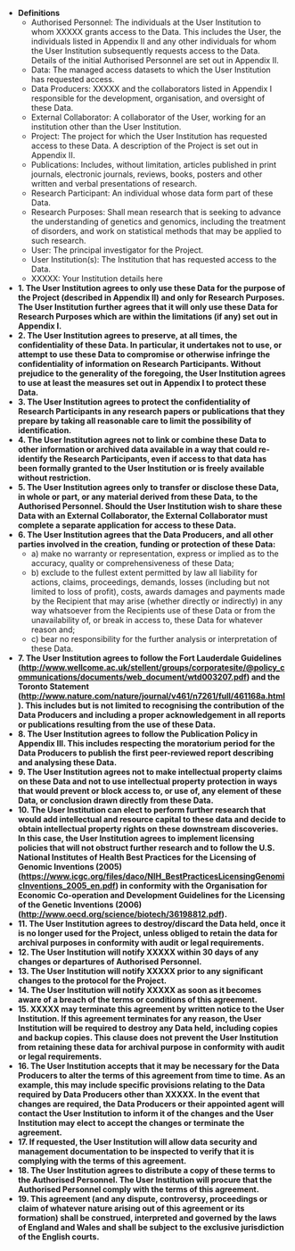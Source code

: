 *   **Definitions**
    *   Authorised Personnel: The individuals at the User Institution to whom XXXXX grants access to the Data. This includes the User, the individuals listed in Appendix II and any other individuals for whom the User Institution subsequently requests access to the Data. Details of the initial Authorised Personnel are set out in Appendix II.
    *   Data: The managed access datasets to which the User Institution has requested access.
    *   Data Producers: XXXXX and the collaborators listed in Appendix I responsible for the development, organisation, and oversight of these Data.
    *   External Collaborator: A collaborator of the User, working for an institution other than the User Institution.
    *   Project: The project for which the User Institution has requested access to these Data. A description of the Project is set out in Appendix II.
    *   Publications: Includes, without limitation, articles published in print journals, electronic journals, reviews, books, posters and other written and verbal presentations of research.
    *   Research Participant: An individual whose data form part of these Data.
    *   Research Purposes: Shall mean research that is seeking to advance the understanding of genetics and genomics, including the treatment of disorders, and work on statistical methods that may be applied to such research.
    *   User: The principal investigator for the Project.
    *   User Institution(s): The Institution that has requested access to the Data.
    *   XXXXX: Your Institution details here
*   **1. The User Institution agrees to only use these Data for the purpose of the Project (described in Appendix II) and only for Research Purposes. The User Institution further agrees that it will only use these Data for Research Purposes which are within the limitations (if any) set out in Appendix I.**
*   **2. The User Institution agrees to preserve, at all times, the confidentiality of these Data. In particular, it undertakes not to use, or attempt to use these Data to compromise or otherwise infringe the confidentiality of information on Research Participants. Without prejudice to the generality of the foregoing, the User Institution agrees to use at least the measures set out in Appendix I to protect these Data.**
*   **3. The User Institution agrees to protect the confidentiality of Research Participants in any research papers or publications that they prepare by taking all reasonable care to limit the possibility of identification.**
*   **4. The User Institution agrees not to link or combine these Data to other information or archived data available in a way that could re-identify the Research Participants, even if access to that data has been formally granted to the User Institution or is freely available without restriction.**
*   **5. The User Institution agrees only to transfer or disclose these Data, in whole or part, or any material derived from these Data, to the Authorised Personnel. Should the User Institution wish to share these Data with an External Collaborator, the External Collaborator must complete a separate application for access to these Data.**
*   **6. The User Institution agrees that the Data Producers, and all other parties involved in the creation, funding or protection of these Data:**
    *   a) make no warranty or representation, express or implied as to the accuracy, quality or comprehensiveness of these Data;
    *   b) exclude to the fullest extent permitted by law all liability for actions, claims, proceedings, demands, losses (including but not limited to loss of profit), costs, awards damages and payments made by the Recipient that may arise (whether directly or indirectly) in any way whatsoever from the Recipients use of these Data or from the unavailability of, or break in access to, these Data for whatever reason and;
    *   c) bear no responsibility for the further analysis or interpretation of these Data.
*   **7. The User Institution agrees to follow the Fort Lauderdale Guidelines (http://www.wellcome.ac.uk/stellent/groups/corporatesite/@policy_communications/documents/web_document/wtd003207.pdf) and the Toronto Statement (http://www.nature.com/nature/journal/v461/n7261/full/461168a.html). This includes but is not limited to recognising the contribution of the Data Producers and including a proper acknowledgement in all reports or publications resulting from the use of these Data.**
*   **8. The User Institution agrees to follow the Publication Policy in Appendix III. This includes respecting the moratorium period for the Data Producers to publish the first peer-reviewed report describing and analysing these Data.**
*   **9. The User Institution agrees not to make intellectual property claims on these Data and not to use intellectual property protection in ways that would prevent or block access to, or use of, any element of these Data, or conclusion drawn directly from these Data.**
*   **10. The User Institution can elect to perform further research that would add intellectual and resource capital to these data and decide to obtain intellectual property rights on these downstream discoveries. In this case, the User Institution agrees to implement licensing policies that will not obstruct further research and to follow the U.S. National Institutes of Health Best Practices for the Licensing of Genomic Inventions (2005) (https://www.icgc.org/files/daco/NIH_BestPracticesLicensingGenomicInventions_2005_en.pdf) in conformity with the Organisation for Economic Co-operation and Development Guidelines for the Licensing of the Genetic Inventions (2006) (http://www.oecd.org/science/biotech/36198812.pdf).**
*   **11. The User Institution agrees to destroy/discard the Data held, once it is no longer used for the Project, unless obliged to retain the data for archival purposes in conformity with audit or legal requirements.**
*   **12. The User Institution will notify XXXXX within 30 days of any changes or departures of Authorised Personnel.**
*   **13. The User Institution will notify XXXXX prior to any significant changes to the protocol for the Project.**
*   **14. The User Institution will notify XXXXX as soon as it becomes aware of a breach of the terms or conditions of this agreement.**
*   **15. XXXXX may terminate this agreement by written notice to the User Institution. If this agreement terminates for any reason, the User Institution will be required to destroy any Data held, including copies and backup copies. This clause does not prevent the User Institution from retaining these data for archival purpose in conformity with audit or legal requirements.**
*   **16. The User Institution accepts that it may be necessary for the Data Producers to alter the terms of this agreement from time to time. As an example, this may include specific provisions relating to the Data required by Data Producers other than XXXXX. In the event that changes are required, the Data Producers or their appointed agent will contact the User Institution to inform it of the changes and the User Institution may elect to accept the changes or terminate the agreement.**
*   **17. If requested, the User Institution will allow data security and management documentation to be inspected to verify that it is complying with the terms of this agreement.**
*   **18. The User Institution agrees to distribute a copy of these terms to the Authorised Personnel. The User Institution will procure that the Authorised Personnel comply with the terms of this agreement.**
*   **19. This agreement (and any dispute, controversy, proceedings or claim of whatever nature arising out of this agreement or its formation) shall be construed, interpreted and governed by the laws of England and Wales and shall be subject to the exclusive jurisdiction of the English courts.**